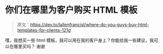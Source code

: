 # 你们在哪里为客户购买 HTML 模板

> 原文：<https://dev.to/lallenfrancisl/where-do-you-guys-buy-html-templates-for-clients-121g>

嘿，我想买一些 html 模板，我可以用在我的客户身上？你能给我一些建议，我可以在哪里买吗？
谢谢